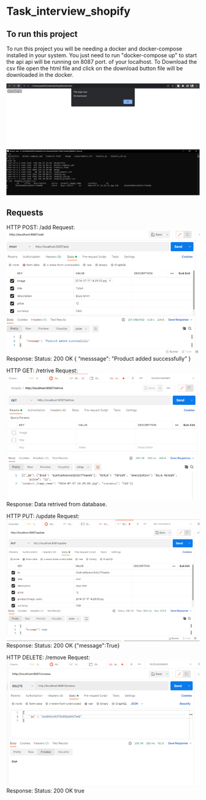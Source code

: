 # Task_interview_shopify

## To run this project 

To run this project you will be needing a docker and docker-compose installed in your system.
You just need to run "docker-compose up" to start the api api will be running on 8087 port. of your localhost.
To Download the csv file open the html file and click on the download button file will be downloaded in the docker.

![download-request](https://github.com/pathik10patel/Task_interview_shopify/blob/main/screenshots/export_data.PNG)
![csv-request](https://github.com/pathik10patel/Task_interview_shopify/blob/main/screenshots/export_data_response.PNG)

## Requests
HTTP POST: 
/add
Request: 
![add-request](https://github.com/pathik10patel/Task_interview_shopify/blob/main/screenshots/add.PNG)
Response: 
Status: 200 OK 
{
“messsage": ”Product added successfully”
}

HTTP GET: 
/retrive 
Request: 
![retrive-request](https://github.com/pathik10patel/Task_interview_shopify/blob/main/screenshots/retrive.PNG)
Response: Data retrived from database. 

HTTP PUT: 
/update 
Request: 
![update-request](https://github.com/pathik10patel/Task_interview_shopify/blob/main/screenshots/update.PNG)
Response: 
Status: 200 OK 
{"message":True}

HTTP DELETE: 
/remove 
Request: 
![remove-request](https://github.com/pathik10patel/Task_interview_shopify/blob/main/screenshots/remove.PNG)
Response: 
Status: 200 OK 
true

